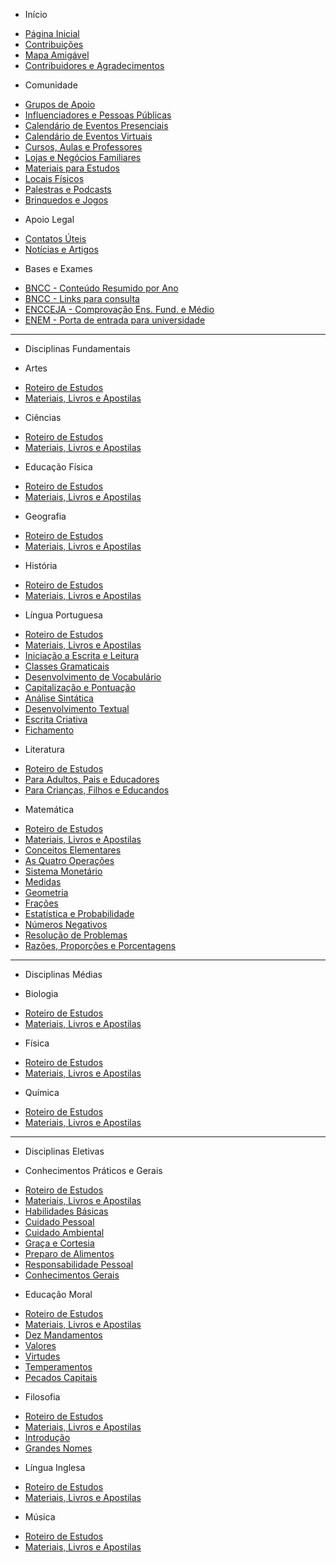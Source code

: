 - Início

* [Página Inicial](/)
* [Contribuições](Início/CONTRIBUTING)
* [Mapa Amigável](Início/Mapa_Amigável)
* [Contribuidores e Agradecimentos](Início/Contribuidores_e_Agradecimentos)

- Comunidade

* [Grupos de Apoio](Comunidade/Grupos_de_Apoio)
* [Influenciadores e Pessoas Públicas](Comunidade/Influenciadores_e_Pessoas_Públicas)
* [Calendário de Eventos Presenciais](Comunidade/Calendário_de_Eventos_Presenciais)
* [Calendário de Eventos Virtuais](Comunidade/Calendário_de_Eventos_Virtuais)
* [Cursos, Aulas e Professores](Comunidade/Cursos_Aulas_e_Professores)
* [Lojas e Negócios Familiares](Comunidade/Lojas_e_Negócios_Familiares)
* [Materiais para Estudos](Comunidade/Materiais_para_Estudos)
* [Locais Físicos](Comunidade/Locais_Físicos)
* [Palestras e Podcasts](Comunidade/Palestras_e_Podcasts)
* [Brinquedos e Jogos](Comunidade/Brinquedos_e_Jogos)

- Apoio Legal

* [Contatos Úteis](Apoio_Legal/Contatos_Úteis)
* [Notícias e Artigos](Apoio_Legal/Notícias_e_Artigos)

- Bases e Exames

* [BNCC - Conteúdo Resumido por Ano](Bases_e_Exames/BNCC_Conteúdo_resumido_por_ano)
* [BNCC - Links para consulta](Bases_e_Exames/BNCC_Links_para_consulta)
* [ENCCEJA - Comprovação Ens. Fund. e Médio](Bases_e_Exames/ENCCEJA)
* [ENEM - Porta de entrada para universidade](Bases_e_Exames/ENEM)

---

- Disciplinas Fundamentais

- Artes

* [Roteiro de Estudos](Artes/Roteiro_de_Estudos)
* [Materiais, Livros e Apostilas](Artes/Materiais_Livros_e_Apostilas)

- Ciências

* [Roteiro de Estudos](Ciências/Roteiro_de_Estudos)
* [Materiais, Livros e Apostilas](Ciências/Materiais_Livros_e_Apostilas)

- Educação Física

* [Roteiro de Estudos](Educação_Física/Roteiro_de_Estudos)
* [Materiais, Livros e Apostilas](Educação_Física/Materiais_Livros_e_Apostilas)

- Geografia

* [Roteiro de Estudos](Geografia/Roteiro_de_Estudos)
* [Materiais, Livros e Apostilas](Geografia/Materiais_Livros_e_Apostilas)

- História

* [Roteiro de Estudos](História/Roteiro_de_Estudos)
* [Materiais, Livros e Apostilas](História/Materiais_Livros_e_Apostilas)

- Língua Portuguesa

* [Roteiro de Estudos](Língua_Portuguesa/Roteiro_de_Estudos)
* [Materiais, Livros e Apostilas](Língua_Portuguesa/Materiais_Livros_e_Apostilas)
* [Iniciação a Escrita e Leitura](Língua_Portuguesa/Iniciação_a_Escrita_e_Leitura)
* [Classes Gramaticais](Língua_Portuguesa/Classes_Gramaticais)
* [Desenvolvimento de Vocabulário](Língua_Portuguesa/Desenvolvimento_de_Vocabulário)
* [Capitalização e Pontuação](Língua_Portuguesa/Capitalização_e_Pontuação)
* [Análise Sintática](Língua_Portuguesa/Análise_Sintática)
* [Desenvolvimento Textual](Língua_Portuguesa/Desenvolvimento_Textual)
* [Escrita Criativa](Língua_Portuguesa/Escrita_Criativa)
* [Fichamento](Língua_Portuguesa/Fichamento)

- Literatura

* [Roteiro de Estudos](Literatura/Roteiro_de_Estudos)
* [Para Adultos, Pais e Educadores](Literatura/Para_Adultos_Pais_e_Educadores)
* [Para Crianças, Filhos e Educandos](Literatura/Para_Crianças_Filhos_e_Educandos)

- Matemática

* [Roteiro de Estudos](Matemática/Roteiro_de_Estudos)
* [Materiais, Livros e Apostilas](Matemática/Materiais_Livros_e_Apostilas)
* [Conceitos Elementares](Matemática/Conceitos_Elementares)
* [As Quatro Operações](Matemática/As_Quatro_Operações)
* [Sistema Monetário](Matemática/Sistema_Monetário)
* [Medidas](Matemática/Medidas)
* [Geometria](Matemática/Geometria)
* [Frações](Matemática/Frações)
* [Estatística e Probabilidade](Matemática/Estatística_e_Probabilidade)
* [Números Negativos](Matemática/Números_Negativos)
* [Resolução de Problemas](Matemática/Resolução_de_Problemas)
* [Razões, Proporções e Porcentagens](Matemática/Razões_Proporções_e_Porcentagens)

---

- Disciplinas Médias

- Biologia

* [Roteiro de Estudos](Biologia/Roteiro_de_Estudos)
* [Materiais, Livros e Apostilas](Biologia/Materiais_Livros_e_Apostilas)

- Física

* [Roteiro de Estudos](Física/Roteiro_de_Estudos)
* [Materiais, Livros e Apostilas](Física/Materiais_Livros_e_Apostilas)

- Química

* [Roteiro de Estudos](Química/Roteiro_de_Estudos)
* [Materiais, Livros e Apostilas](Química/Materiais_Livros_e_Apostilas)

---

- Disciplinas Eletivas

- Conhecimentos Práticos e Gerais

* [Roteiro de Estudos](Conhecimentos/Roteiro_de_Estudos)
* [Materiais, Livros e Apostilas](Conhecimentos/Materiais_Livros_e_Apostilas)
* [Habilidades Básicas](Conhecimentos/Habilidades_básicas)
* [Cuidado Pessoal](Conhecimentos/Cuidado_pessoal)
* [Cuidado Ambiental](Conhecimentos/Cuidado_ambiental)
* [Graça e Cortesia](Conhecimentos/Graça_e_cortesia)
* [Preparo de Alimentos](Conhecimentos/Preparo_de_alimentos)
* [Responsabilidade Pessoal](Conhecimentos/Responsabilidade_pessoal)
* [Conhecimentos Gerais](Conhecimentos/Conhecimentos_Gerais)

- Educação Moral

* [Roteiro de Estudos](Educação_Moral/Roteiro_de_Estudos)
* [Materiais, Livros e Apostilas](Educação_Moral/Materiais_Livros_e_Apostilas)
* [Dez Mandamentos](Educação_Moral/Dez_Mandamentos)
* [Valores](Educação_Moral/Valores)
* [Virtudes](Educação_Moral/Virtudes)
* [Temperamentos](Educação_Moral/Temperamentos)
* [Pecados Capitais](Educação_Moral/Pecados_Capitais)

- Filosofia

* [Roteiro de Estudos](Filosofia/Roteiro_de_Estudos)
* [Materiais, Livros e Apostilas](Filosofia/Materiais_Livros_e_Apostilas)
* [Introdução](Filosofia/Introdução)
* [Grandes Nomes](Filosofia/Grandes_Nomes)

- Língua Inglesa

* [Roteiro de Estudos](Língua_Inglesa/Roteiro_de_Estudos)
* [Materiais, Livros e Apostilas](Língua_Inglesa/Materiais_Livros_e_Apostilas)

- Música

* [Roteiro de Estudos](Música/Roteiro_de_Estudos)
* [Materiais, Livros e Apostilas](Música/Materiais_Livros_e_Apostilas)
